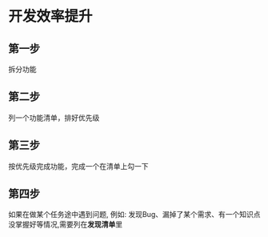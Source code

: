 # 开发效率提升

## 第一步

拆分功能

## 第二步

列一个功能清单，排好优先级

## 第三步

按优先级完成功能，完成一个在清单上勾一下

## 第四步

如果在做某个任务途中遇到问题,
例如: 发现Bug、漏掉了某个需求、有一个知识点没掌握好等情况,需要列在**发现清单**里
